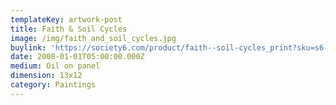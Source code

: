 ```yaml
---
templateKey: artwork-post
title: Faith & Soil Cycles
image: /img/faith_and_soil_cycles.jpg
buylink: 'https://society6.com/product/faith--soil-cycles_print?sku=s6-590185p4a1v45'
date: 2008-01-01T05:00:00.000Z
medium: Oil on panel
dimension: 13x12
category: Paintings
---
```


